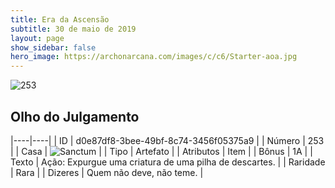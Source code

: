 ```yaml
---
title: Era da Ascensão
subtitle: 30 de maio de 2019
layout: page
show_sidebar: false
hero_image: https://archonarcana.com/images/c/c6/Starter-aoa.jpg
---
```


![253](https://cdn.keyforgegame.com/media/card_front/pt/435_253_R39WP25GXM2H_pt.png)

## Olho do Julgamento

|----|----|
| ID | d0e87df8-3bee-49bf-8c74-3456f05375a9 |
| Número | 253 |
| Casa | ![Sanctum](https://archonarcana.com/images/thumb/c/c7/Sanctum.png/22px-Sanctum.png "Santuário") |
| Tipo | Artefato |
| Atributos | Item |
| Bônus | 1A |
| Texto | Ação: Expurgue uma criatura de uma pilha de descartes. |
| Raridade | Rara |
| Dizeres | Quem não deve, não teme. |
